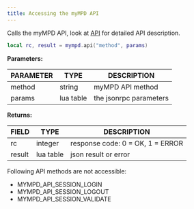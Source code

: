 ```yaml
---
title: Accessing the myMPD API
---
```


Calls the myMPD API, look at [API](../../060-references/api/index.md) for detailed API description.

```lua
local rc, result = mympd.api("method", params)
```

**Parameters:**

| PARAMETER | TYPE | DESCRIPTION |
| --------- | ---- | ----------- |
| method | string | myMPD API method |
| params | lua table | the jsonrpc parameters |

**Returns:**

| FIELD | TYPE | DESCRIPTION |
| ----- | ---- | ----------- |
| rc | integer | response code: 0 = OK, 1 = ERROR |
| result | lua table | json result or error |

Following API methods are not accessible:

- MYMPD_API_SESSION_LOGIN
- MYMPD_API_SESSION_LOGOUT
- MYMPD_API_SESSION_VALIDATE

